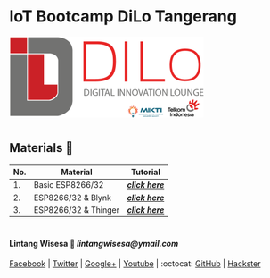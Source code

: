 # **IoT Bootcamp DiLo Tangerang**

![Lintang_DiLo](./DiLo.png)

#

## **Materials :memo:**

  No.|Material|Tutorial
  -----|-----|-----
  1.|Basic ESP8266/32|_**[click here](https://github.com/LintangWisesa/IoT_Bootcamp_DiLo_Tangerang/tree/master/00.%20Basic)**_
  2.|ESP8266/32 & Blynk|_**[click here](https://github.com/LintangWisesa/IoT_Bootcamp_DiLo_Tangerang/tree/master/01.%20Blynk)**_
  3.|ESP8266/32 & Thinger|_**[click here](https://github.com/LintangWisesa/IoT_Bootcamp_DiLo_Tangerang/tree/master/02.%20Thinger)**_

#

#### Lintang Wisesa :love_letter: _lintangwisesa@ymail.com_

[Facebook](https://www.facebook.com/lintangbagus) | 
[Twitter](https://twitter.com/Lintang_Wisesa) |
[Google+](https://plus.google.com/u/0/+LintangWisesa1) |
[Youtube](https://www.youtube.com/user/lintangbagus) | 
:octocat: [GitHub](https://github.com/LintangWisesa) |
[Hackster](https://www.hackster.io/lintangwisesa)
